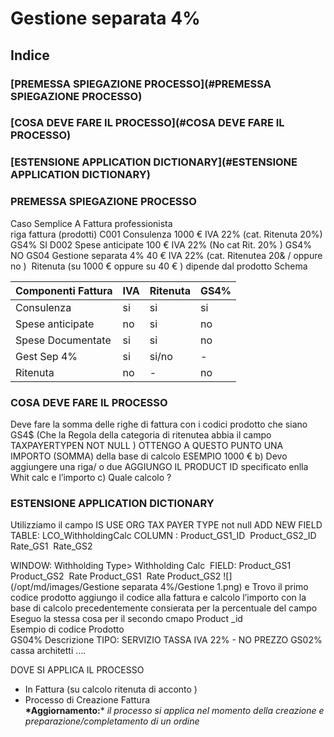 # Gestione separata 4%

## Indice

### [PREMESSA SPIEGAZIONE PROCESSO](#PREMESSA SPIEGAZIONE PROCESSO)
### [COSA DEVE FARE IL PROCESSO](#COSA DEVE FARE IL PROCESSO) 
### [ESTENSIONE APPLICATION DICTIONARY](#ESTENSIONE APPLICATION DICTIONARY)
### PREMESSA SPIEGAZIONE PROCESSO



Caso Semplice   A
Fattura professionista   
riga fattura (prodotti)
C001     Consulenza                     1000 €         IVA 22% (cat. Ritenuta 20%)   GS4% SI
D002     Spese anticipate             100 €         IVA 22%  (No cat Rit. 20% ) GS4% NO 
GS04    Gestione separata 4%      40 €        IVA 22% (cat. Ritenutea 20& /  oppure no )
​          Ritenuta  (su 1000 € oppure su  40 € ) dipende dal prodotto 
Schema

| Componenti Fattura | IVA  | Ritenuta | GS4% |
| ------------------ | ---- | -------- | ---- |
| Consulenza         | si   | si       | si   |
| Spese anticipate   | no   | si       | no   |
| Spese Documentate  | si   | si       | no   |
| Gest Sep 4%        | si   | si/no    | -    |
| Ritenuta           | no   | -        | no   |

### COSA DEVE FARE IL PROCESSO 

Deve fare la somma delle righe di fattura con i codici prodotto che siano GS4$ (Che la Regola della categoria di ritenutea abbia il campo TAXPAYERTYPEN NOT NULL ) 
OTTENGO A QUESTO PUNTO UNA IMPORTO (SOMMA) della base di calcolo 
ESEMPIO 1000 € 
  b) Devo aggiungere una riga/ o due
AGGIUNGO IL PRODUCT ID specificato enlla Whit calc e l’importo
  c) Quale calcolo ?

### ESTENSIONE APPLICATION DICTIONARY 

Utilizziamo il campo IS USE ORG TAX PAYER TYPE not null
ADD NEW FIELD 
TABLE: LCO_WithholdingCalc
COLUMN : Product_GS1_ID
​               Product_GS2_ID
​               Rate_GS1
​               Rate_GS2

WINDOW: Withholding Type> Withholding Calc
​    FIELD:  Product_GS1
​          Product_GS2
​          Rate Product_GS1
​          Rate Product_GS2
![](/opt/md/images/Gestione separata 4%/Gestione 1.png)
e Trovo il primo codice prodotto  aggiungo il codice alla fattura e  calcolo l’importo con la base di calcolo precedentemente consierata per la percentuale del campo
Eseguo la stessa cosa per il secondo cmapo Product _id  
Esempio di codice Prodotto  
GS04%  Descrizione  TIPO: SERVIZIO TASSA IVA 22%  - NO PREZZO
GS02% cassa architetti ….

DOVE SI APPLICA IL PROCESSO  

- In Fattura  (su calcolo ritenuta di acconto  )  	
- Processo di Creazione Fattura  	
**\*Aggiornamento:*** *il processo si applica nel momento della creazione e preparazione/completamento di un ordine*